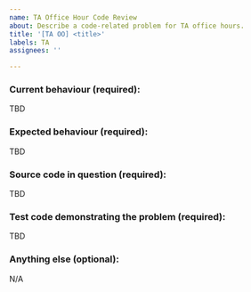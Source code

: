 ```yaml
---
name: TA Office Hour Code Review
about: Describe a code-related problem for TA office hours.
title: '[TA OO] <title>'
labels: TA
assignees: ''

---
```


<!--
Note: This form is required if you want to show any code to a TA during office hours. It is not required in *your* lab.
-->

### Current behaviour (required):
<!-- A concise description of what the code is doing. -->

TBD

### Expected behaviour (required):
<!--- A concise description of what the code is supposed to do. -->

TBD
  
### Source code in question (required):
<!-- A link to the code in question; any code you want to discuss _must_ be committed to your repository. Please only include the blocks needed for your question, although you can include multiple if required.

You can either visit the source file in your repo and click on the left gutter of the line you want to reference and choose 'copy permalink', or you can construct the url as follows:

https://github.students.cs.ubc.ca/CPSC310-2023W-T1/<repo>/blob/<sha>/<filename>#L<start>-L<end>

e.g., https://github.students.cs.ubc.ca/CPSC310-2023W-T1/test_staff001/blob/d1c61edc7a3146379ff60e663c9e57a6062ef0b1/src/InsightFacade.ts#L14-L16
-->

TBD
  
### Test code demonstrating the problem (required):
<!-- Instead of manually reproducing faults, any problems should be programmatically verifiable with unit tests. Please include a code reference to any specific unit tests that validate the functionality. 

You can either visit the test file in your repo and click on the left gutter of the line you want to reference and choose 'copy permalink', or you can construct the url as follows:

https://github.students.cs.ubc.ca/CPSC310-2023W-T1/<repo>/blob/<sha>/test/<filename>#L<start>-L<end>

e.g., https://github.students.cs.ubc.ca/CPSC310-2023W-T1/test_staff001/blob/d1c61edc7a3146379ff60e663c9e57a6062ef0b1/test/FacadeTests.ts#L22-L30
-->

TBD
  
### Anything else (optional):
<!--
Please include anything else that you think will help the TA understand your problem and how you have tried to debug it here.
-->

N/A
